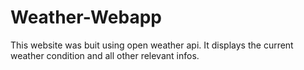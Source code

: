 # Weather-Webapp
This website was buit using open weather api.
It displays the current weather condition and all other relevant infos.
